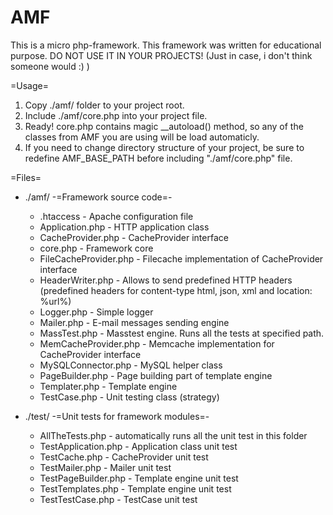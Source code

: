 AMF
===
This is a micro php-framework.
This framework was written for educational purpose. 
DO NOT USE IT IN YOUR PROJECTS! (Just in case, i don't think someone would :) )

=Usage=
  1. Copy ./amf/ folder to your project root.
  2. Include ./amf/core.php into your project file.
  3. Ready! core.php contains magic __autoload() method, so any of the classes from AMF you are using will be load automaticly.
  4. If you need to change directory structure of your project, be sure to redefine AMF_BASE_PATH before including "./amf/core.php" file.

=Files=

- ./amf/
  -=Framework source code=-
  - .htaccess - Apache configuration file
  - Application.php - HTTP application class
  - CacheProvider.php - CacheProvider interface
  - core.php - Framework core
  - FileCacheProvider.php - Filecache implementation of CacheProvider interface
  - HeaderWriter.php - Allows to send predefined HTTP headers (predefined headers for content-type html, json, xml and location: %url%)
  - Logger.php - Simple logger
  - Mailer.php - E-mail messages sending engine
  - MassTest.php - Masstest engine. Runs all the tests at specified path.
  - MemCacheProvider.php - Memcache implementation for CacheProvider interface
  - MySQLConnector.php - MySQL helper class
  - PageBuilder.php - Page building part of template engine
  - Templater.php - Template engine
  - TestCase.php - Unit testing class (strategy)
  
- ./test/
  -=Unit tests for framework modules=-
  - AllTheTests.php - automatically runs all the unit test in this folder
  - TestApplication.php - Application class unit test
  - TestCache.php - CacheProvider unit test
  - TestMailer.php - Mailer unit test
  - TestPageBuilder.php - Template engine unit test
  - TestTemplates.php - Template engine unit test
  - TestTestCase.php - TestCase unit test
